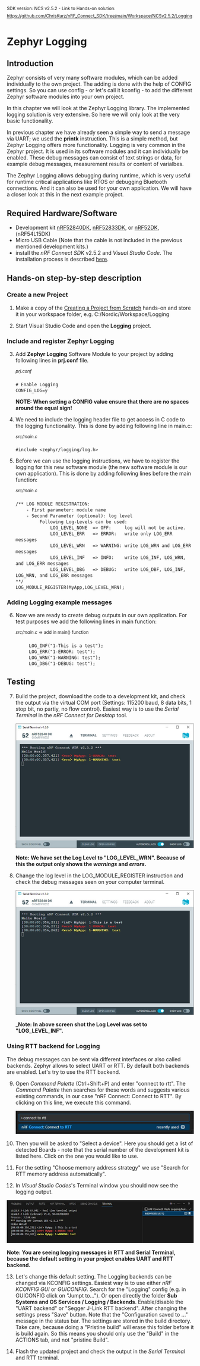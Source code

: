 <sup>SDK version: NCS v2.5.2  -  Link to Hands-on solution: https://github.com/ChrisKurz/nRF_Connect_SDK/tree/main/Workspace/NCSv2.5.2/Logging</sup>

# Zephyr Logging

## Introduction

Zephyr consists of very many software modules, which can be added individually to the own project. The adding is done with the help of CONFIG settings. 
So you can use config - or let's call it kconfig - to add the different Zephyr software modules into your own project. 

In this chapter we will look at the Zephyr Logging library. The implemented logging solution is very extensive. So here we will only look at the very basic functionality. 

In previous chapter we have already seen a simple way to send a message via UART; we used the __printk__ instruction. This is a simple method, but Zephyr Logging offers more functionality. Logging is very common in the Zephyr project. It is used in its software modules and it can individually be enabled. These debug messages can consist of text strings or data, for example debug messages, measurement results or content of varialbes. 

The Zephyr Logging allows debugging during runtime, which is very useful for runtime critical applications like RTOS or debugging Bluetooth connections.
And it can also be used for your own application. We will have a closer look at this in the next example project.

## Required Hardware/Software
- Development kit [nRF52840DK](https://www.nordicsemi.com/Products/Development-hardware/nRF52840-DK), [nRF52833DK](https://www.nordicsemi.com/Products/Development-hardware/nRF52833-DK), or [nRF52DK](https://www.nordicsemi.com/Products/Development-hardware/nrf52-dk), (nRF54L15DK)
- Micro USB Cable (Note that the cable is not included in the previous mentioned development kits.)
- install the _nRF Connect SDK_ v2.5.2 and _Visual Studio Code_. The installation process is described [here](https://academy.nordicsemi.com/courses/nrf-connect-sdk-fundamentals/lessons/lesson-1-nrf-connect-sdk-introduction/topic/exercise-1-1/).

## Hands-on step-by-step description 

### Create a new Project

1) Make a copy of the [Creating a Project from Scratch](https://github.com/ChrisKurz/nRF_Connect_SDK/tree/main/Workspace/NCSv2.5.2/hello_world) hands-on and store it in your workspace folder, e.g.  C:/Nordic/Workspace/Logging 

2) Start Visual Studio Code and open the __Logging__ project.

### Include and register Zephyr Logging

3) Add __Zephyr Logging__ Software Module to your project by adding following lines in __prj.conf__ file. 

   <sup>_prj.conf_ </sup>
   
       # Enable Logging
       CONFIG_LOG=y

   __NOTE: When setting a CONFIG value ensure that there are no spaces around the equal sign!__

4) We need to include the logging header file to get access in C code to the logging functionality. This is done by adding following line in main.c:

   <sup>_src/main.c_ </sup>
   
       #include <zephyr/logging/log.h>
       
5) Before we can use the logging instructions, we have to register the logging for this new software module (the new software module is our own application). This is done by adding following lines before the main function:

   <sup>_src/main.c_ </sup>
   
       /** LOG MODULE REGISTRATION:
           - First parameter: module name
           - Second Parameter (optional): log level
                Following Log-Levels can be used:
                    LOG_LEVEL_NONE  => OFF:     log will not be active. 
                    LOG_LEVEL_ERR   => ERROR:   write only LOG_ERR messages
                    LOG_LEVEL_WRN   => WARNING: write LOG_WRN and LOG_ERR messages
                    LOG_LEVEL_INF   => INFO:    write LOG_INF, LOG_WRN, and LOG_ERR messages
                    LOG_LEVEL_DBG   => DEBUG:   write LOG_DBF, LOG_INF, LOG_WRN, and LOG_ERR messages
       **/
       LOG_MODULE_REGISTER(MyApp,LOG_LEVEL_WRN);

### Adding Logging example messages

6) Now we are ready to create debug outputs in our own application. For test purposes we add the following lines in main function:

   <sup>_src/main.c_ => add in main() function </sup>

            LOG_INF("1-This is a test");
            LOG_ERR("1-ERROR: test");
            LOG_WRN("1-WARNING: test");
            LOG_DBG("1-DEBUG: test");
       
## Testing

7) Build the project, download the code to a development kit, and check the output via the virtual COM port (Settings: 115200 baud, 8 data bits, 1 stop bit, no partiy, no flow control). Easiest way is to use the _Serial Terminal_ in the _nRF Connect for Desktop_ tool.

   ![image](images/02_SerialTerminal1-NCSv2.5.2.jpg)

   __Note: We have set the Log Level to "LOG_LEVEL_WRN". Because of this the output only shows the _warnings_ and _errors_.__

8) Change the log level in the LOG_MODULE_REGISTER instruction and check the debug messages seen on your computer terminal.  

   ![image](images/02_SerialTerminal2-NCSv2.5.2.jpg)

   ___Note: In above screen shot the Log Level was set to "LOG_LEVEL_INF".__ 

### Using RTT backend for Logging

The debug messages can be sent via different interfaces or also called backends. Zephyr allows to select UART or RTT. By default both backends are enabled. Let's try to use the RTT backend. 

9) Open _Command Palette_ (Ctrl+Shift+P) and enter "connect to rtt". The _Command Palette_ then searches for these words and suggests various existing commands, in our case "nRF Connect: Connect to RTT". By clicking on this line, we execute this command. 

   ![image](images/02_CommandPalette-NCSv2.5.2.jpg)

10) Then you will be asked to "Select a device". Here you should get a list of detected Boards - note that the serial number of the development kit is listed here. Click on the one you would like to use.

11) For the setting "Choose memory address strategy" we use "Search for RTT memory address automatically".
  
12) In _Visual Studio Codes_'s Terminal window you should now see the logging output. 

   ![image](images/02_RTT-NCSv2.5.2.jpg)

   __Note: You are seeing logging messages in RTT and Serial Terminal, because the default setting in your project enables UART and RTT backend.__
   
13) Let's change this default setting. The Logging backends can be changed via KCONFIG settings. Easiest way is to use either _nRF KCONFIG GUI_ or _GUICONFIG_. Search for the "Logging" config (e.g. in GUICONFIG click on "Jumpt to..."). Or open directly the folder __Sub Systems and OS Services / Logging / Backends__. Enable/disable the "UART backend" or "Segger J-Link RTT backend". After changing the settings press "Save" button. Note that the "Configuration saved to ..." message in the status bar. The settings are stored in the build directory. Take care, because doing a "Pristine build" will erase this folder before it is build again. So this means you should only use the "Build" in the ACTIONS tab, and not "pristine Build". 

14) Flash the updated project and check the output in the _Serial Terminal_ and RTT terminal.
